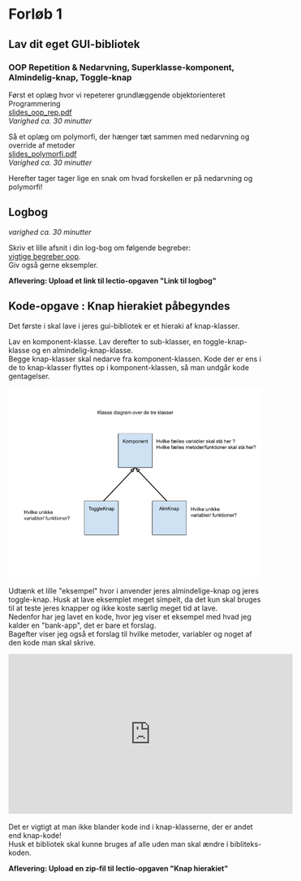 # Forløb 1
## Lav dit eget GUI-bibliotek
### OOP Repetition & Nedarvning, Superklasse-komponent, Almindelig-knap, Toggle-knap

Først et oplæg hvor vi repeterer grundlæggende objektorienteret Programmering   
[slides_oop_rep.pdf](slides_oop_rep.pdf)  
*Varighed ca. 30 minutter* 

Så et oplæg om polymorfi, der hænger tæt sammen med nedarvning og override af metoder    
[slides_polymorfi.pdf](slides_polymorfi.pdf)  
*Varighed ca. 30 minutter*

Herefter tager tager lige en snak om hvad forskellen er på nedarvning og polymorfi!

## Logbog
*varighed ca. 30 minutter*

Skriv et lille afsnit i din log-bog om følgende begreber:  
[vigtige begreber oop](vigtige_begreber_oop.md).  
Giv også gerne eksempler.  

**Aflevering: Upload et link til lectio-opgaven "Link til logbog"**

## Kode-opgave : Knap hierakiet påbegyndes

Det første i skal lave i jeres gui-bibliotek er et hieraki af knap-klasser.

Lav en komponent-klasse. Lav derefter to sub-klasser, en toggle-knap-klasse og en almindelig-knap-klasse.  
Begge knap-klasser skal nedarve fra komponent-klassen.
Kode der er ens i de to knap-klasser flyttes op i komponent-klassen, så man undgår kode gentagelser.

<img src="KnapHieraki.jpg" alt="drawing" width="500"/>

Udtænk et lille "eksempel" hvor i anvender jeres almindelige-knap og jeres toggle-knap. Husk at lave eksemplet meget simpelt, da det kun skal bruges til at teste jeres knapper og ikke koste særlig meget tid at lave.   
Nedenfor har jeg lavet en kode, hvor jeg viser et eksempel med hvad jeg kalder en "bank-app", det er bare et forslag.   
Bagefter viser jeg også et forslag til hvilke metoder, variabler og noget af den kode man skal skrive.

<iframe width="560" height="315" src="https://www.youtube.com/embed/5RM4t27l1u0" title="YouTube video player" frameborder="0" allow="accelerometer; autoplay; clipboard-write; encrypted-media; gyroscope; picture-in-picture" allowfullscreen></iframe>


Det er vigtigt at man ikke blander kode ind i knap-klasserne, der er andet end knap-kode!   
Husk et bibliotek skal kunne bruges af alle uden man skal ændre i bibliteks-koden.


**Aflevering: Upload en zip-fil til lectio-opgaven "Knap hierakiet"**
